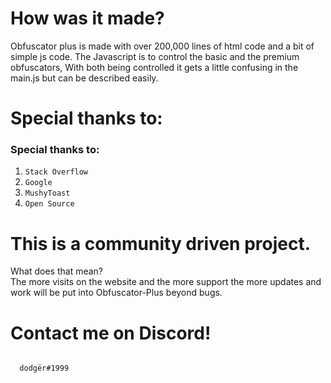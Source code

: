 <h1>
  How was it made?
  </h1>
  <p>
  Obfuscator plus is made with over 200,000 lines of html code and a bit of simple js code. The Javascript is to control the basic and the premium obfuscators,
  With both being controlled it gets a little confusing in the main.js but can be described easily.

  <h1>
    Special thanks to:

   <br>
    </h1>
    <p>

### Special thanks to:
1. `Stack Overflow`
2. `Google`
3. `MushyToast`
4. `Open Source`


  <h1>
    This is a community driven project.
    </h1>
<p>
  What does that mean?<br>The more visits on the website and the more support the more updates and work will be put into Obfuscator-Plus beyond bugs.

  <h1>
    Contact me on Discord!
    </h1>

 ###### 
      dodgër#1999

